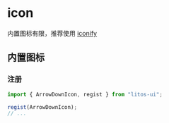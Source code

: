 # icon

内置图标有限，推荐使用 [iconify](https://iconify.design/docs/iconify-icon/)

## 内置图标

### 注册

```js
import { ArrowDownIcon, regist } from "litos-ui";

regist(ArrowDownIcon);
// ...
```

<script setup lang="ts">
  import { ArrowDownIcon, regist } from '../../src/components'

  regist(ArrowDownIcon);
  // import Button from '../src/components/button';
  // import ArrowDownIcon from '../src/components/icon/arrow_down.ts';
  // import BaseIcon from '../src/components/icon/base.ts';

  // customElements.define('lt-button', Button);
  // customElements.define(ArrowDownIcon.tagName, ArrowDownIcon);
  // customElements.define(BaseIcon.tagName, BaseIcon);
</script>

<lt-arrow-down-icon class="red-color" />
